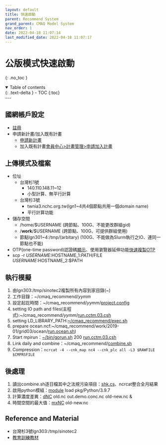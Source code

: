 ```yaml
---
layout: default
title: 快速啟動
parent: Recommend System
grand_parent: CMAQ Model System
nav_order: 1
date: 2022-04-18 11:07:14
last_modified_date: 2022-04-18 11:07:17
---
```


# 公版模式快速啟動
{: .no_toc }

<details open markdown="block">
  <summary>
    Table of contents
  </summary>
  {: .text-delta }
- TOC
{:toc}
</details>
---

## 國網帳戶設定
- [註冊](https://iservice.nchc.org.tw/nchc_service/index.php?lang_type=#secondPage)
- 申請新計畫/加入既有計畫
  - [申請新計畫](https://iservice.nchc.org.tw/nchc_service/nchc_account_verify.php?return_address=767786f8-66fc-40e9-8c15-351a48c8ad2c)
  - 加入既有計畫[會員中心>計畫管理>申請加入計畫](https://iservice.nchc.org.tw/module_page.php?module=nchc_service#nchc_service/nchc_service.php?action=join_apply_list)    

## 上傳模式及檔案
- 位址
  - 台灣杉1號
    - 140.110.148.11\~12 
    - 小型計算、無平行計算
  - 台灣杉3號
    - twnia3.nchc.org.tw(lgn1~4共4個節點共用一個domain name)
    - 平行計算功能
- 儲存空間  
    - /home/$USERNAME (跨節點、100G、不能更改群組gid)
    - /**work**/$USERNAME (跨節點、100G、可提供群組使用)
    - 節點lgn301~4:/tmp/(arbitary) (100G、不能做為Slurm執行之IO、連同一節點也不能)
- OTP(one-time password)認證碼[顯示](https://iservice.nchc.org.tw/module_page.php?module=nchc_service#nchc_service/nchc_service.php?action=nchc_motp_unix_account_edit)、使用瀏覽器延伸功能[快速複製OTP](https://sinotec2.github.io/Focus-on-Air-Quality/GridModels/TWNEPA_RecommCMAQ/module_slurm/#快速取得OTP的作法)
- scp -r $USERNAME:$HOSTNAME_1:$PATH/$FILE $USERNAME:$HOSTNAME_2:$PATH

## 執行模擬

1. 由lgn303:/tmp/sinotec2複製所有內容到家目錄(\~)
1. 工作目錄：~/cmaq_recommend/*yymm*
1. 設定起訖時間：~/cmaq_recommend/*yymm*/[project.config](https://sinotec2.github.io/Focus-on-Air-Quality/GridModels/TWNEPA_RecommCMAQ/exec/#模擬案例與時間projectconfig)
1. setting IO path and files(主程式):~/cmaq_recommend/*yymm*/[run.cctm.03.csh](https://sinotec2.github.io/Focus-on-Air-Quality/GridModels/TWNEPA_RecommCMAQ/exec/#主程式runcctm03csh)
1. setting LD_LIBRARY_PATH:[~/cmaq_recommend/exec.sh](https://sinotec2.github.io/Focus-on-Air-Quality/GridModels/TWNEPA_RecommCMAQ/exec/#effective-libs)
1. prepare ocean.ncf:~/cmaq_recommend/work/2019-01/grid03/ocean/[run.ocean.sh](https://github.com/sinotec2/Focus-on-Air-Quality/blob/main/GridModels/TWNEPA_RecommCMAQ/run.ocean.sh.TXT))
1. Start mpirun：[~/bin/gorun.sh](https://sinotec2.github.io/Focus-on-Air-Quality/GridModels/TWNEPA_RecommCMAQ/module_slurm/#sbatch) 200 [run.cctm.03.csh](https://sinotec2.github.io/Focus-on-Air-Quality/GridModels/TWNEPA_RecommCMAQ/exec/#主程式runcctm03csh)
1. Link daily and combine：~/cmaq_recommend/[combine.sh](https://sinotec2.github.io/Focus-on-Air-Quality/GridModels/TWNEPA_RecommCMAQ/exec/#combine-腳本)
1. Compression：`ncrcat -4 --cnk_map nc4 --cnk_plc all -L3 $RAWFILE $CMPRSFILE`

## 後處理
1. 讀出combine.sh逐日檔其中之法規污染項目：[shk.cs](https://sinotec2.github.io/Focus-on-Air-Quality/GridModels/POST/do_shk/#shkcs)、ncrcat整合全月結果
1. 啟用python模組：[module](https://sinotec2.github.io/Focus-on-Air-Quality/GridModels/TWNEPA_RecommCMAQ/module_slurm/#usage-of-module-commands) load pkg/Python/3.9.7 
1. 計算濃度差異：[dNC](https://sinotec2.github.io/Focus-on-Air-Quality/utilities/netCDF/dNC/) old.nc out.demo.conc.nc old-new.nc &
1. 時間空間的最大值：[mxNC](https://sinotec2.github.io/Focus-on-Air-Quality/utilities/netCDF/mxNC/) old-new.nc 

## Reference and Material
- 台灣杉3號lgn303:/tmp/sinotec2
- [教育訓練教材](https://drive.google.com/drive/mobile/folders/1_GdUsRXQU1p8QhwwDbhz-nVhgUQBbftX?usp=sharing)